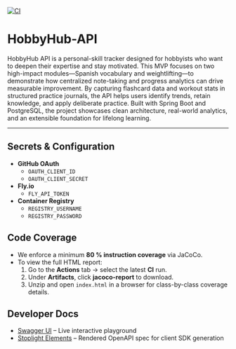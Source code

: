 [![CI](https://github.com/andremunay/HobbyHub-API/actions/workflows/ci.yml/badge.svg)](https://github.com/andremunay/HobbyHub-API/actions/workflows/ci.yml)

# HobbyHub-API

HobbyHub API is a personal-skill tracker designed for hobbyists who want to deepen their expertise and stay motivated. This MVP focuses on two high-impact modules—Spanish vocabulary and weightlifting—to demonstrate how centralized note-taking and progress analytics can drive measurable improvement. By capturing flashcard data and workout stats in structured practice journals, the API helps users identify trends, retain knowledge, and apply deliberate practice. Built with Spring Boot and PostgreSQL, the project showcases clean architecture, real-world analytics, and an extensible foundation for lifelong learning.

---

## Secrets & Configuration

- **GitHub OAuth**  
  - `OAUTH_CLIENT_ID`  
  - `OAUTH_CLIENT_SECRET`  
- **Fly.io**  
  - `FLY_API_TOKEN`  
- **Container Registry**  
  - `REGISTRY_USERNAME`  
  - `REGISTRY_PASSWORD`

## Code Coverage

- We enforce a minimum **80 % instruction coverage** via JaCoCo.  
- To view the full HTML report:
  1. Go to the **Actions** tab → select the latest **CI** run.  
  2. Under **Artifacts**, click **jacoco-report** to download.  
  3. Unzip and open `index.html` in a browser for class-by-class coverage details.

## Developer Docs

- [Swagger UI](https://hobbyhub-api.fly.dev/swagger-ui/index.html) – Live interactive playground
- [Stoplight Elements](https://elements-demo.stoplight.io/?spec=https://hobbyhub-api.fly.dev/v3/api-docs) – Rendered OpenAPI spec for client SDK generation
